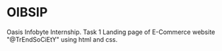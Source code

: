 # OIBSIP
Oasis Infobyte Internship.
Task 1
Landing page of E-Commerce website "@TrEndSoCiEtY" using html and css.

